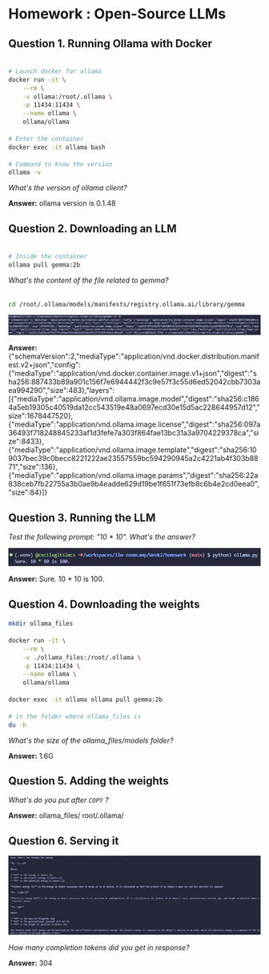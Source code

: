 # Homework : Open-Source LLMs

## Question 1. Running Ollama with Docker

```bash

# Launch docker for ollama
docker run -it \
    --rm \
    -v ollama:/root/.ollama \
    -p 11434:11434 \
    --name ollama \
    ollama/ollama

# Enter the container
docker exec -it ollama bash

# Command to know the version
ollama -v

```

*What's the version of ollama client?*

**Answer:** ollama version is 0.1.48

## Question 2. Downloading an LLM

```bash

# Inside the container
ollama pull gemma:2b
```

*What's the content of the file related to gemma?*

```bash

cd /root/.ollama/models/manifests/registry.ollama.ai/library/gemma
```

![alt text](manifest_gemma.png)

**Answer:**
{"schemaVersion":2,"mediaType":"application/vnd.docker.distribution.manifest.v2+json","config":{"mediaType":"application/vnd.docker.container.image.v1+json","digest":"sha256:887433b89a901c156f7e6944442f3c9e57f3c55d6ed52042cbb7303aea994290","size":483},"layers":[{"mediaType":"application/vnd.ollama.image.model","digest":"sha256:c1864a5eb19305c40519da12cc543519e48a0697ecd30e15d5ac228644957d12","size":1678447520},{"mediaType":"application/vnd.ollama.image.license","digest":"sha256:097a36493f718248845233af1d3fefe7a303f864fae13bc31a3a9704229378ca","size":8433},{"mediaType":"application/vnd.ollama.image.template","digest":"sha256:109037bec39c0becc8221222ae23557559bc594290945a2c4221ab4f303b8871","size":136},{"mediaType":"application/vnd.ollama.image.params","digest":"sha256:22a838ceb7fb22755a3b0ae9b4eadde629d19be1f651f73efb8c6b4e2cd0eea0","size":84}]}

## Question 3. Running the LLM

*Test the following prompt: "10 * 10". What's the answer?*

![alt text](prompt_ollama.png)

**Answer:** Sure. 10 * 10 is 100.

## Question 4. Downloading the weights

```bash
mkdir ollama_files

docker run -it \
    --rm \
    -v ./ollama_files:/root/.ollama \
    -p 11434:11434 \
    --name ollama \
    ollama/ollama

docker exec -it ollama ollama pull gemma:2b 

# in the folder where ollama_files is
du -h
```

*What's the size of the ollama_files/models folder?*

**Answer:** 1.6G

## Question 5. Adding the weights

*What's do you put after `COPY` ?*

**Answer:** ollama_files/ root/.ollama/

## Question 6. Serving it

![alt text](image.png)

*How many completion tokens did you get in response?*

**Answer:** 304



